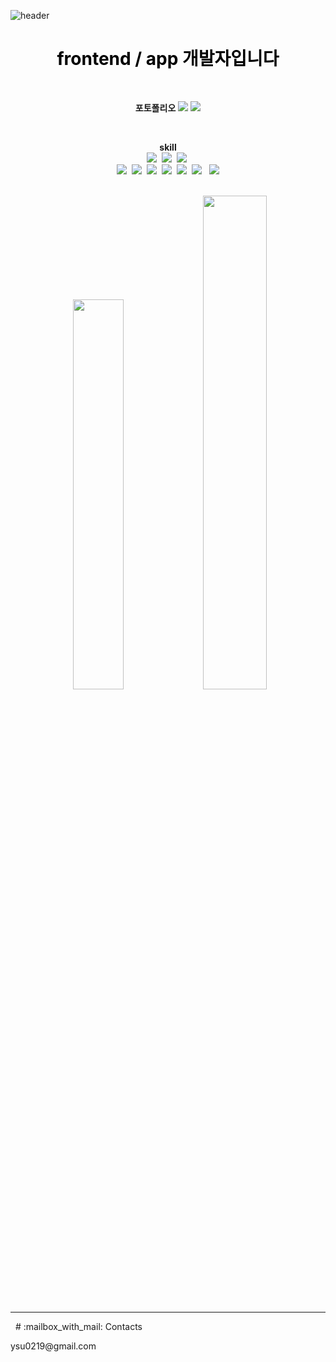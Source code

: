 

![header](https://capsule-render.vercel.app/api?type=waving&color=6FADCF&height=300&section=header&text=welcome%20&fontSize=90&animation=fadeIn&fontAlignY=38&desc=My%20Github%20Page&descAlignY=51&descAlign=62)

</div>
<h1 align="center" style="color: black;">frontend / app 개발자입니다</h1>
<br>

<p align="center">
    <strong>포토폴리오</strong>
    <a href="https://www.notion.so/485ed7e0fcdc40a8b88a9da7fc8adc32?pvs=4>포토폴리오</a>
    <strong>SNS</strong><br><br>
    <a href="https://satin-roast-ca9.notion.site/c49ccd2d130b4070a4ec9c111e743253" target="_blank"><img src="https://img.shields.io/badge/Notion-000000?style=flat-square&logo=notion&logoColor=notion"/></a>
<!--     <a href="https://www.instagram.com/seonguk391/" target="_blank"><img src="https://img.shields.io/badge/Instagram-E4405F?style=flat-square&logo=Instagram&logoColor=white"/></a> -->
<img src="https://img.shields.io/badge/Github-181717?style=flat-round&logo=Github&logoColor=white"/>
</p>

<br>
<p align="center">
<strong>skill</strong>
<br>
<img src="https://img.shields.io/badge/Python-3766AB?style=flat-square&logo=Python&logoColor=white"/></a>&nbsp 
<img src="https://img.shields.io/badge/C-A8B9CC?style=flat-square&logo=C&logoColor=white"/></a>&nbsp 
<img src="https://img.shields.io/badge/Flutter-02569B?style=flat-square&logo=Flutter&logoColor=white"/></a>&nbsp 
<br>
<img src="https://img.shields.io/badge/HTML-E34F26?style=flat-square&logo=HTML5&logoColor=white"/></a>&nbsp 
<img src="https://img.shields.io/badge/CSS-1572B6?style=flat-square&logo=CSS3&logoColor=white"/></a>&nbsp
<img src="https://img.shields.io/badge/JavaScript-F7DF1E?style=flat-square&logo=javascript&logoColor=white"/></a>&nbsp 
<img src="https://img.shields.io/badge/React-61DAFB?style=flat-square&logo=react&logoColor=white"/></a>&nbsp
<img src="https://img.shields.io/badge/Dart-61DAFB?style=flat-square&logo=dart&logoColor=white"/></a>&nbsp
<img src="https://img.shields.io/badge/Flask-000000?style=flat-square&logo=flask&logoColor=white"/> &nbsp;
<img src="https://img.shields.io/badge/Node.js-339933?style=flat-square&logo=node.js&logoColor=white"/>
</p>
&nbsp
&nbsp
<div align="center">
  <!--  ### Tools -->
    &nbsp
    <img width= 40% src="https://github-readme-stats.vercel.app/api/top-langs/?username=useonguk&layout=compact" /> <img width= 45% src="https://github-readme-stats.vercel.app/api?username=useonguk&show_icons=true" />    
</div>
&nbsp<hr>&nbsp
<!--
    ![Visitor Badge](https://visitor-badge.laobi.icu/badge?page_id=useonguk) COM 
-->
<!--뱀 코드-->
<!--
![snake gif](https://github.com/useonguk/useonguk/blob/output/github-contribution-grid-snake.svg)
-->
# :mailbox_with_mail: Contacts
<p>ysu0219@gmail.com</p>
